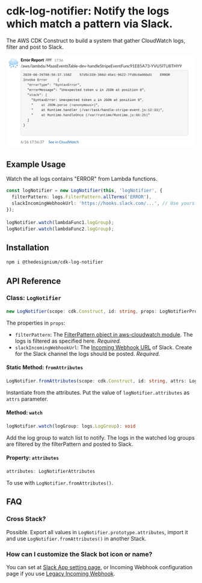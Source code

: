 # cdk-log-notifier: Notify the logs which match a pattern via Slack.

The AWS CDK Construct to build a system that gather CloudWatch logs, filter and post to Slack.

![img](./screenshot.png)

## Example Usage

Watch the all logs contains "ERROR" from Lambda functions.

```typescript
const logNotifier = new LogNotifier(this, 'logNotifier', {
  filterPattern: logs.FilterPattern.allTerms('ERROR'),
  slackIncomingWebhookUrl: 'https://hooks.slack.com/...', // Use yours.
});

logNotifier.watch(lambdaFunc1.logGroup);
logNotifier.watch(lambdaFunc2.logGroup);
```

## Installation

```sh
npm i @thedesignium/cdk-log-notifier
```

## API Reference

### Class: `LogNotifier`

```typescript
new LogNotifier(scope: cdk.Construct, id: string, props: LogNotifierProps)
```

The properties in `props`:

- `filterPattern`: The [FilterPattern object in aws-cloudwatch module](https://docs.aws.amazon.com/cdk/api/latest/docs/@aws-cdk_aws-logs.FilterPattern.html). The logs is filtered as specified here. *Required.*
- `slackIncomingWebhookUrl`: The [Incoming Webhook URL](https://api.slack.com/messaging/webhooks) of Slack. Create for the Slack channel the logs should be posted. *Required.*

#### Static Method: `fromAttributes`

```typescript
LogNotifier.fromAttributes(scope: cdk.Construct, id: string, attrs: LogNotifierAttributes): LogNotifier
```

Instantiate from the attributes. Put the value of `logNotifier.attributes` as `attrs` parameter.

#### Method: `watch`

```typescript
logNotifier.watch(logGroup: logs.LogGroup): void
```

Add the log group to watch list to notify. The logs in the watched log groups are filtered by the filterPattern and posted to Slack.

#### Property: `attributes`

```typescript
attributes: LogNotifierAttributes
```

To use with `LogNotifier.fromAttributes()`.

## FAQ

### Cross Stack?

Possible. Export all values in `LogNotifier.prototype.attributes`, import it and use `LogNotifier.fromAttributes()` in another Stack.

### How can I customize the Slack bot icon or name?

You can set at [Slack App setting page](https://api.slack.com/apps), or Incoming Webhook configuration page if you use [Legacy Incoming Webhook](https://api.slack.com/legacy/custom-integrations/incoming-webhooks).
